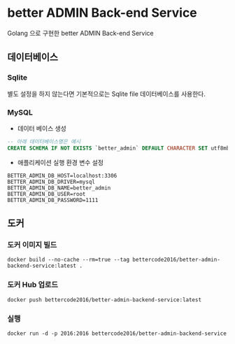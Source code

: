 # better ADMIN Back-end Service

Golang 으로 구현한 better ADMIN Back-end Service


## 데이터베이스

### Sqlite
별도 설정을 하지 않는다면 기본적으로는 Sqlite file 데이터베이스를 사용한다.

### MySQL
* 데이터 베이스 생성
```sql
-- 아래 데이터베이스명은 예시
CREATE SCHEMA IF NOT EXISTS `better_admin` DEFAULT CHARACTER SET utf8mb4;
```

* 애플리케이션 실행 환경 변수 설정
```
BETTER_ADMIN_DB_HOST=localhost:3306
BETTER_ADMIN_DB_DRIVER=mysql
BETTER_ADMIN_DB_NAME=better_admin
BETTER_ADMIN_DB_USER=root
BETTER_ADMIN_DB_PASSWORD=1111
```

## 도커

### 도커 이미지 빌드
```
docker build --no-cache --rm=true --tag bettercode2016/better-admin-backend-service:latest .
```

### 도커 Hub 업로드
```
docker push bettercode2016/better-admin-backend-service:latest
```

### 실행 
```
docker run -d -p 2016:2016 bettercode2016/better-admin-backend-service
```
